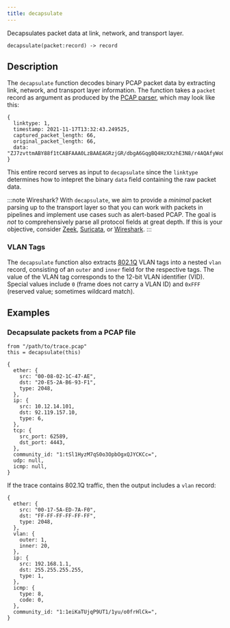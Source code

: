 ```yaml
---
title: decapsulate
---
```


Decapsulates packet data at link, network, and transport layer.

```tql
decapsulate(packet:record) -> record
```

## Description

The `decapsulate` function decodes binary PCAP packet data by extracting link,
network, and transport layer information. The function takes a `packet` record
as argument as produced by the [PCAP parser](/reference/formats/pcap), which may
look like this:

```tql
{
  linktype: 1,
  timestamp: 2021-11-17T13:32:43.249525,
  captured_packet_length: 66,
  original_packet_length: 66,
  data: "ZJ7zvttmABY88f1tCABFAAA0LzBAAEAGRzjGR/dbgA6GqgBQ4HzXXzhE3N8/r4AQAfyWoQAAAQEICqMYaE9Mw7SY",
}
```

This entire record serves as input to `decapsulate` since the `linktype`
determines how to intepret the binary `data` field containing the raw packet
data.

:::note Wireshark?
With `decapsulate`, we aim to provide a *minimal* packet parsing up to the
transport layer so that you can work with packets in pipelines and implement use
cases such as alert-based PCAP. The goal is *not* to comprehensively parse all
protocol fields at great depth. If this is your objective, consider
[Zeek](https://zeek.org), [Suricata](https://suricata.io), or
[Wireshark](https://wireshark.org).
:::

### VLAN Tags

The `decapsulate` function also extracts
[802.1Q](https://en.wikipedia.org/wiki/IEEE_802.1Q) VLAN tags into a nested
`vlan` record, consisting of an `outer` and `inner` field for the respective
tags. The value of the VLAN tag corresponds to the 12-bit VLAN identifier (VID).
Special values include `0` (frame does not carry a VLAN ID) and `0xFFF`
(reserved value; sometimes wildcard match).

## Examples

### Decapsulate packets from a PCAP file

```tql
from "/path/to/trace.pcap"
this = decapsulate(this)
```

```tql
{
  ether: {
    src: "00-08-02-1C-47-AE",
    dst: "20-E5-2A-B6-93-F1",
    type: 2048,
  },
  ip: {
    src: 10.12.14.101,
    dst: 92.119.157.10,
    type: 6,
  },
  tcp: {
    src_port: 62589,
    dst_port: 4443,
  },
  community_id: "1:tSl1HyzM7qS0o3OpbOgxQJYCKCc=",
  udp: null,
  icmp: null,
}
```

If the trace contains 802.1Q traffic, then the output includes a `vlan` record:

```tql
{
  ether: {
    src: "00-17-5A-ED-7A-F0",
    dst: "FF-FF-FF-FF-FF-FF",
    type: 2048,
  },
  vlan: {
    outer: 1,
    inner: 20,
  },
  ip: {
    src: 192.168.1.1,
    dst: 255.255.255.255,
    type: 1,
  },
  icmp: {
    type: 8,
    code: 0,
  },
  community_id: "1:1eiKaTUjqP9UT1/1yu/o0frHlCk=",
}
```
